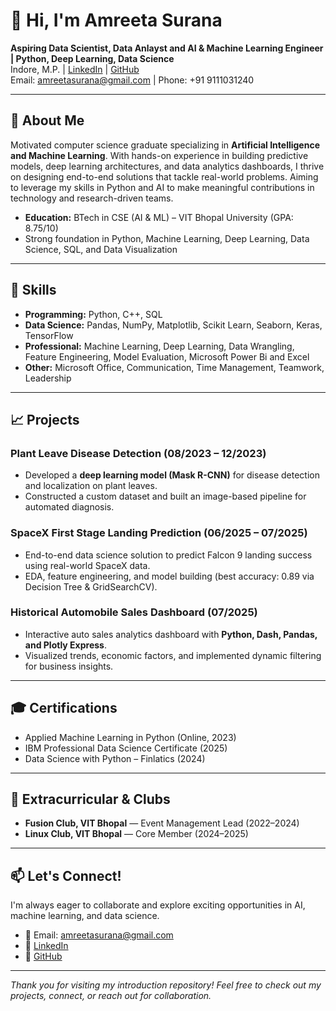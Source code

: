 # 👋 Hi, I'm Amreeta Surana

**Aspiring Data Scientist, Data Anlayst and AI & Machine Learning Engineer | Python, Deep Learning, Data Science**  
Indore, M.P. | [LinkedIn](https://www.linkedin.com/in/amreeta-surana-1034as/) | [GitHub](https://github.com/AmreetaSurana)  
Email: amreetasurana@gmail.com | Phone: +91 9111031240

***

## 🚀 About Me

Motivated computer science graduate specializing in **Artificial Intelligence and Machine Learning**. With hands-on experience in building predictive models, deep learning architectures, and data analytics dashboards, I thrive on designing end-to-end solutions that tackle real-world problems. Aiming to leverage my skills in Python and AI to make meaningful contributions in technology and research-driven teams.

- **Education:** BTech in CSE (AI & ML) – VIT Bhopal University (GPA: 8.75/10)
- Strong foundation in Python, Machine Learning, Deep Learning, Data Science, SQL, and Data Visualization

***

## 🧠 Skills

- **Programming:** Python, C++, SQL  
- **Data Science:** Pandas, NumPy, Matplotlib, Scikit Learn, Seaborn, Keras, TensorFlow  
- **Professional:** Machine Learning, Deep Learning, Data Wrangling, Feature Engineering, Model Evaluation, Microsoft Power Bi and Excel  
- **Other:** Microsoft Office, Communication, Time Management, Teamwork, Leadership

***

## 📈 Projects

### Plant Leave Disease Detection (08/2023 – 12/2023)
- Developed a **deep learning model (Mask R-CNN)** for disease detection and localization on plant leaves.
- Constructed a custom dataset and built an image-based pipeline for automated diagnosis.

### SpaceX First Stage Landing Prediction (06/2025 – 07/2025)
- End-to-end data science solution to predict Falcon 9 landing success using real-world SpaceX data.
- EDA, feature engineering, and model building (best accuracy: 0.89 via Decision Tree & GridSearchCV).

### Historical Automobile Sales Dashboard (07/2025)
- Interactive auto sales analytics dashboard with **Python, Dash, Pandas, and Plotly Express**.
- Visualized trends, economic factors, and implemented dynamic filtering for business insights.

***

## 🎓 Certifications

- Applied Machine Learning in Python (Online, 2023)
- IBM Professional Data Science Certificate (2025)
- Data Science with Python – Finlatics (2024)

***

## 🌟 Extracurricular & Clubs

- **Fusion Club, VIT Bhopal** — Event Management Lead (2022–2024)
- **Linux Club, VIT Bhopal** — Core Member (2024–2025)

***

## 📫 Let's Connect!

I'm always eager to collaborate and explore exciting opportunities in AI, machine learning, and data science.

- 📧 Email: amreetasurana@gmail.com  
- 💼 [LinkedIn](https://www.linkedin.com/in/amreeta-surana-1034as/)  
- 🔗 [GitHub](https://github.com/AmreetaSurana)

***

*Thank you for visiting my introduction repository! Feel free to check out my projects, connect, or reach out for collaboration.*


